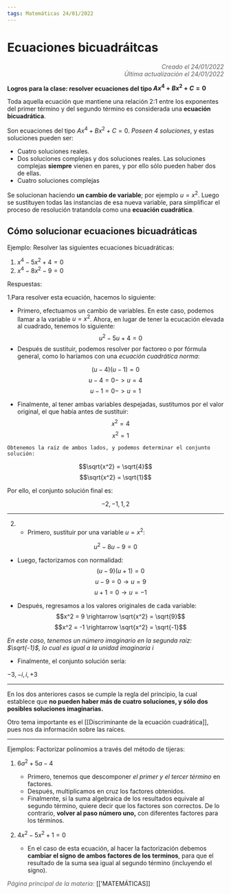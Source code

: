 ```yaml
---
tags: Matemáticas 24/01/2022
---
```


# Ecuaciones bicuadráitcas
<div style="text-align: right; opacity: 0.7; font-style: italic;">Creado el 24/01/2022</div>
<div style="text-align: right; opacity: 0.7; font-style: italic;">Última actualización el 24/01/2022</div>

**Logros para la clase: resolver ecuaciones del tipo $Ax^4 + Bx^2 + C = 0$**

Toda aquella ecuación que mantiene una relación 2:1 entre los exponentes del primer término y del segundo término es considerada una **ecuación bicuadrática**.

Son ecuaciones del tipo $Ax^4 + Bx^2 + C = 0$. *Poseen 4 soluciones*, y estas soluciones pueden ser:

- Cuatro soluciones reales.
- Dos soluciones complejas y dos soluciones reales. Las soluciones complejas **siempre** vienen en pares, y por ello sólo pueden haber dos de ellas.
- Cuatro soluciones complejas

Se solucionan haciendo **un cambio de variable**; por ejemplo $u = x^2$. Luego se sustituyen todas las instancias de esa nueva variable, para simplificar el proceso de resolución tratandola como una **ecuación cuadrática**.

## Cómo solucionar ecuaciones bicuadráticas

Ejemplo: Resolver las siguientes ecuaciones bicuadráticas:

1. $x^4 - 5x^2 + 4 = 0$
2. $x^4 - 8x^2 - 9 = 0$

Respuestas:

1.Para resolver esta ecuación, hacemos lo siguiente: 
   - Primero, efectuamos un cambio de variables. En este caso, podemos llamar a la variable $u = x^2$. Ahora, en lugar de tener la ecucación elevada al cuadrado, tenemos lo siguiente:
$$u^2 - 5u + 4 = 0$$
   - Después de sustituir, podemos resolver por factoreo o por fórmula general, como lo haríamos con una *ecuación cuadrática norma*:

$$(u - 4)(u - 1) = 0$$
$$u - 4 = 0 -> u = 4$$
$$u - 1 = 0 -> u = 1$$

   - Finalmente, al tener ambas variables despejadas, sustitumos por el valor original, el que había antes de sustituir:
$$x^2 = 4$$
$$x^2 = 1$$

    Obtenemos la raíz de ambos lados, y podemos determinar el conjunto solución:

$$\sqrt{x^2} = \sqrt{4}$$
$$\sqrt{x^2} = \sqrt{1}$$

   Por ello, el conjunto solución final es:

$${-2, -1, 1, 2}$$

---

2. 
   - Primero, sustituir por una variable $u = x^2$:

$$u^2 - 8u - 9 = 0$$
   - Luego, factorizamos con normalidad:
$$(u - 9)(u + 1) = 0$$
$$u - 9 = 0 \rightarrow u = 9$$
$$u + 1 = 0 \rightarrow u = -1$$

   - Después, regresamos a los valores originales de cada variable:
$$x^2 = 9 \rightarrow \sqrt{x^2} = \sqrt{9}$$
$$x^2 = -1 \rightarrow \sqrt{x^2} = \sqrt{-1}$$

   *En este caso, tenemos un número imaginario en la segunda raíz: $\sqrt{-1}$, lo cual es igual a la unidad imaginaria $i$*
   
   - Finalmente, el conjunto solución sería:

$-3, -i, i, +3$

---

En los dos anteriores casos se cumple la regla del principio, la cual establece que **no pueden haber más de cuatro soluciones, y sólo dos posibles soluciones imaginarias.**

Otro tema importante es el [[Discriminante de la ecuación cuadrática]], pues nos da información sobre las raíces.

---

Ejemplos: Factorizar polinomios a través del método de tijeras:

1. $6a^2 + 5a - 4$

   - Primero, tenemos que descomponer *el primer y el tercer término* en factores.
   - Después, multiplicamos en cruz los factores obtenidos.
   - Finalmente, si la suma algebraica de los resultados equivale al segundo término, quiere decir que los factores son correctos. De lo contrario, **volver al paso número uno,** con diferentes factores para los términos.

2. $4x^2 - 5x^2 + 1 = 0$

   - En el caso de esta ecuación, al hacer la factorización debemos **cambiar el signo de ambos factores de los terminos**, para que el resultado de la suma sea igual al segundo término (incluyendo el signo).

<span style="opacity: 0.7; font-style: italic;">Página principal de la materia:</span> [['MATEMÁTICAS]]